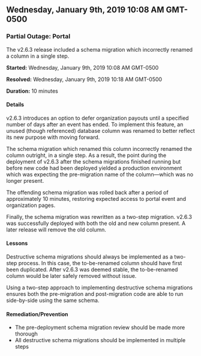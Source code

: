 ## Wednesday, January 9th, 2019 10:08 AM GMT-0500

### Partial Outage: Portal

The v2.6.3 release included a schema migration which incorrectly renamed a
column in a single step.

**Started:** Wednesday, January 9th, 2019 10:08 AM GMT-0500

**Resolved:** Wednesday, January 9th, 2019 10:18 AM GMT-0500

**Duration:** 10 minutes

#### Details

v2.6.3 introduces an option to defer organization payouts until a specified
number of days after an event has ended. To implement this feature, an unused
(though referenced) database column was renamed to better reflect its new
purpose with moving forward.

The schema migration which renamed this column incorrectly renamed the column
outright, in a single step. As a result, the point during the deployment of
v2.6.3 after the schema migrations finished running but before new code had
been deployed yielded a production environment which was expecting the
pre-migration name of the column—which was no longer present.

The offending schema migration was rolled back after a period of
approximately 10 minutes, restoring expected access to portal event and
organization pages.

Finally, the schema migration was rewritten as a two-step migration. v2.6.3
was successfully deployed with both the old and new column present. A later
release will remove the old column.

#### Lessons

Destructive schema migrations should always be implemented as a two-step
process. In this case, the to-be-renamed column should have first been
duplicated. After v2.6.3 was deemed stable, the to-be-renamed column would be
later safely removed without issue.

Using a two-step approach to implementing destructive schema migrations
ensures both the pre-migration and post-migration code are able to run
side-by-side using the same schema.

#### Remediation/Prevention

* The pre-deployment schema migration review should be made more thorough
* All destructive schema migrations should be implemented in multiple steps
